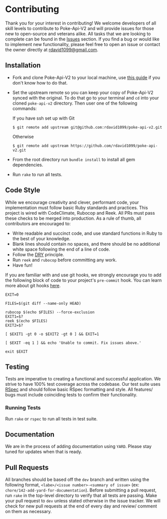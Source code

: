 # Contributing

Thank you for your interest in contributing! We welcome developers of all skill levels to contribute to Poke-Api-V2 and will provide issues for those new to open-source and veterans alike. All tasks that we are looking to complete can be found in the [Issues](https://github.com/rdavid1099/poke-api-v2/issues) section. If you find a bug or would like to implement new functionality, please feel free to open an issue or contact the owner directly at [rdavid1099@gmail.com](mailto:rdavid1099@gmail.com).

## Installation

- Fork and clone Poke-Api-V2 to your local machine, use [this guide](https://help.github.com/articles/fork-a-repo/) if you don't know how to do that.
- Set the upstream remote so you can keep your copy of Poke-Api-V2 synced with the original. To do that go to your terminal and `cd` into your cloned `poke-api-v2` directory. Then user one of the following commands:

   If you have ssh set up with Git
   ```
   $ git remote add upstream git@github.com:rdavid1099/poke-api-v2.git
   ```
   Otherwise
   ```
   $ git remote add upstream https://github.com/rdavid1099/poke-api-v2.git
   ```

- From the root directory run `bundle install` to install all gem dependencies.
- Run `rake` to run all tests.

## Code Style

While we encourage creativity and clever, performant code, your implementation must follow basic Ruby standards and practices. This project is wired with CodeClimate, Rubocop and Reek. All PRs must pass these checks to be merged into production. As a rule of thumb, all contributors are encouraged to:

- Write readable and succinct code, and use standard functions in Ruby to the best of your knowledge.
- Blank lines should contain no spaces, and there should be no additional white space following the end of a line of code.
- Follow the [DRY](https://en.wikipedia.org/wiki/Don%27t_repeat_yourself) principle.
- Run `reek` and `rubocop` before committing any work.
- Have fun!

If you are familiar with and use git hooks, we strongly encourage you to add the following block of code to your project's `pre-commit` hook. You can learn more about git hooks [here](https://githooks.com/).

```
EXIT=0

FILES=$(git diff --name-only HEAD)

rubocop $(echo $FILES) --force-exclusion
EXIT1=$?
reek $(echo $FILES)
EXIT2=$?

[ $EXIT1 -gt 0 -o $EXIT2 -gt 0 ] && EXIT=1

[ $EXIT -eq 1 ] && echo 'Unable to commit. Fix issues above.'

exit $EXIT
```

## Testing

Tests are imperative to creating a functional and successful application. We strive to have 100% test coverage across the codebase. Our test suite uses [RSpec](http://rspec.info/documentation/) and should follow basic RSpec formatting and style. All features/ bugs must include coinciding tests to confirm their functionality.

### Running Tests

Run `rake` or `rspec` to run all tests in test suite.

## Documentation

We are in the process of adding documentation using `YARD`. Please stay tuned for updates when that is ready.

## Pull Requests

All branches should be based off the `dev` branch and written using the following format, `<labe>/<issue number>-<summary of issue>` (ex: `chore/142-add-yard-for-documentation`). Before submitting a pull request, run `rake` in the top-level directory to verify that all tests are passing. Make your pull request to `dev` unless stated otherwise in the issue tracker. We will check for new pull requests at the end of every day and review/ comment on them as necessary.
